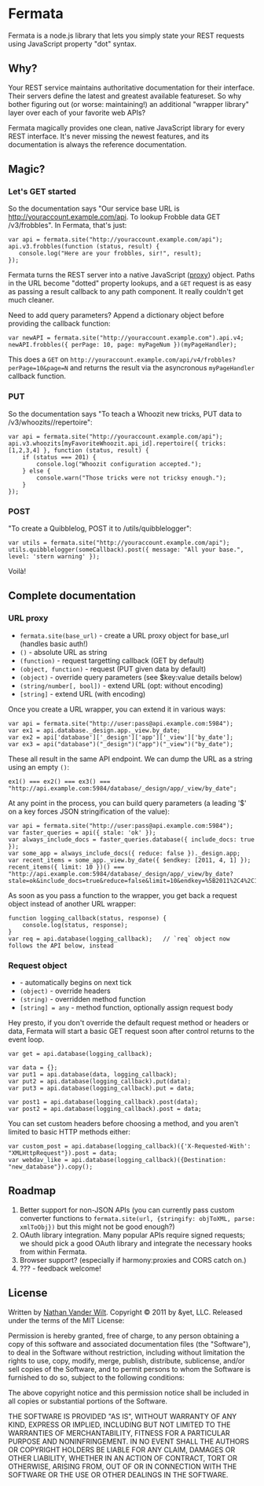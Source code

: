 # Fermata #

Fermata is a node.js library that lets you simply state your REST requests using JavaScript property "dot" syntax.


## Why? ##

Your REST service maintains authoritative documentation for their interface.
Their servers define the latest and greatest available featureset.
So why bother figuring out (or worse: maintaining!) an additional "wrapper library" layer over each of your favorite web APIs?

Fermata magically provides one clean, native JavaScript library for every REST interface.
It's never missing the newest features, and its documentation is always the reference documentation.


## Magic? ##

### Let's GET started ###

So the documentation says "Our service base URL is http://youraccount.example.com/api. To lookup Frobble data GET /v3/frobbles".
In Fermata, that's just:

    var api = fermata.site("http://youraccount.example.com/api");
    api.v3.frobbles(function (status, result) {
       console.log("Here are your frobbles, sir!", result);
    });

Fermata turns the REST server into a native JavaScript ([proxy](http://wiki.ecmascript.org/doku.php?id=harmony:proxies)) object. Paths in the URL become "dotted" property lookups, and a `GET` request is as easy as passing a result callback to any path component.
It really couldn't get much cleaner.

Need to add query parameters? Append a dictionary object before providing the callback function:

    var newAPI = fermata.site("http://youraccount.example.com").api.v4;
    newAPI.frobbles({ perPage: 10, page: myPageNum })(myPageHandler);

This does a `GET` on `http://youraccount.example.com/api/v4/frobbles?perPage=10&page=N` and returns the result via the asyncronous `myPageHandler` callback function.


### PUT ###

So the documentation says "To teach a Whoozit new tricks, PUT data to /v3/whoozits/<ID>/repertoire":

    var api = fermata.site("http://youraccount.example.com/api");
    api.v3.whoozits[myFavoriteWhoozit.api_id].repertoire({ tricks: [1,2,3,4] }, function (status, result) {
        if (status === 201) {
            console.log("Whoozit configuration accepted.");
        } else {
            console.warn("Those tricks were not tricksy enough.");
        }
    });


### POST ###

"To create a Quibblelog, POST it to /utils/quibblelogger":

    var utils = fermata.site("http://youraccount.example.com/api");
    utils.quibblelogger(someCallback).post({ message: "All your base.", level: 'stern warning' });

Voilà!


## Complete documentation ##

### URL proxy ###

* `fermata.site(base_url)` - create a URL proxy object for base_url (handles basic auth!)
* `()` - absolute URL as string
* `(function)` - request targetting callback (GET by default)
* `(object, function)` - request (PUT given data by default)
* `(object)` - override query parameters (see $key:value details below)
* `(string/number[, bool])` - extend URL (opt: without encoding)
* `[string]` - extend URL (with encoding)


Once you create a URL wrapper, you can extend it in various ways:

    var api = fermata.site("http://user:pass@api.example.com:5984");
    var ex1 = api.database._design.app._view.by_date;
    var ex2 = api['database']['_design']['app']['_view']['by_date'];
    var ex3 = api("database")("_design")("app")("_view")("by_date");

These all result in the same API endpoint. We can dump the URL as a string using an empty `()`:

    ex1() === ex2() === ex3() === "http://api.example.com:5984/database/_design/app/_view/by_date";

At any point in the process, you can build query parameters (a leading '$' on a key forces JSON stringification of the value):

    var api = fermata.site("http://user:pass@api.example.com:5984");
    var faster_queries = api({ stale: 'ok' });
    var always_include_docs = faster_queries.database({ include_docs: true });
    var some_app = always_include_docs({ reduce: false })._design.app;
    var recent_items = some_app._view.by_date({ $endkey: [2011, 4, 1] });
    recent_items({ limit: 10 })() === "http://api.example.com:5984/database/_design/app/_view/by_date?stale=ok&include_docs=true&reduce=false&limit=10&endkey=%5B2011%2C4%2C1%5D";
    
As soon as you pass a function to the wrapper, you get back a request object instead of another URL wrapper:

    function logging_callback(status, response) {
        console.log(status, response);
    }
    var req = api.database(logging_callback);   // `req` object now follows the API below, instead


### Request object ###

* \- automatically begins on next tick
* `(object)` - override headers
* `(string)` - overridden method function
* `[string] = any` - method function, optionally assign request body

Hey presto, if you don't override the default request method or headers or data, Fermata will start a basic GET request soon after control returns to the event loop. 
    
    var get = api.database(logging_callback);
    
    var data = {};
    var put1 = api.database(data, logging_callback);
    var put2 = api.database(logging_callback).put(data);
    var put3 = api.database(logging_callback).put = data;
    
    var post1 = api.database(logging_callback).post(data);
    var post2 = api.database(logging_callback).post = data;

You can set custom headers before choosing a method, and you aren't limited to basic HTTP methods either:
    
    var custom_post = api.database(logging_callback)({'X-Requested-With': "XMLHttpRequest"}).post = data;
    var webdav_like = api.database(logging_callback)({Destination: "new_database"}).copy();


## Roadmap ##

1. Better support for non-JSON APIs (you can currently pass custom converter functions to `fermata.site(url, {stringify: objToXML, parse: xmlToObj})` but this might not be good enough?)
1. OAuth library integration. Many popular APIs require signed requests; we should pick a good OAuth library and integrate the necessary hooks from within Fermata.
1. Browser support? (especially if harmony:proxies and CORS catch on.)
1. ??? - feedback welcome!


## License ##

Written by [Nathan Vander Wilt](http://github.com/natevw).
Copyright © 2011 by &yet, LLC. Released under the terms of the MIT License:

Permission is hereby granted, free of charge, to any person obtaining a copy
of this software and associated documentation files (the "Software"), to deal
in the Software without restriction, including without limitation the rights
to use, copy, modify, merge, publish, distribute, sublicense, and/or sell
copies of the Software, and to permit persons to whom the Software is
furnished to do so, subject to the following conditions:

The above copyright notice and this permission notice shall be included in
all copies or substantial portions of the Software.

THE SOFTWARE IS PROVIDED "AS IS", WITHOUT WARRANTY OF ANY KIND, EXPRESS OR
IMPLIED, INCLUDING BUT NOT LIMITED TO THE WARRANTIES OF MERCHANTABILITY,
FITNESS FOR A PARTICULAR PURPOSE AND NONINFRINGEMENT. IN NO EVENT SHALL THE
AUTHORS OR COPYRIGHT HOLDERS BE LIABLE FOR ANY CLAIM, DAMAGES OR OTHER
LIABILITY, WHETHER IN AN ACTION OF CONTRACT, TORT OR OTHERWISE, ARISING FROM,
OUT OF OR IN CONNECTION WITH THE SOFTWARE OR THE USE OR OTHER DEALINGS IN
THE SOFTWARE.